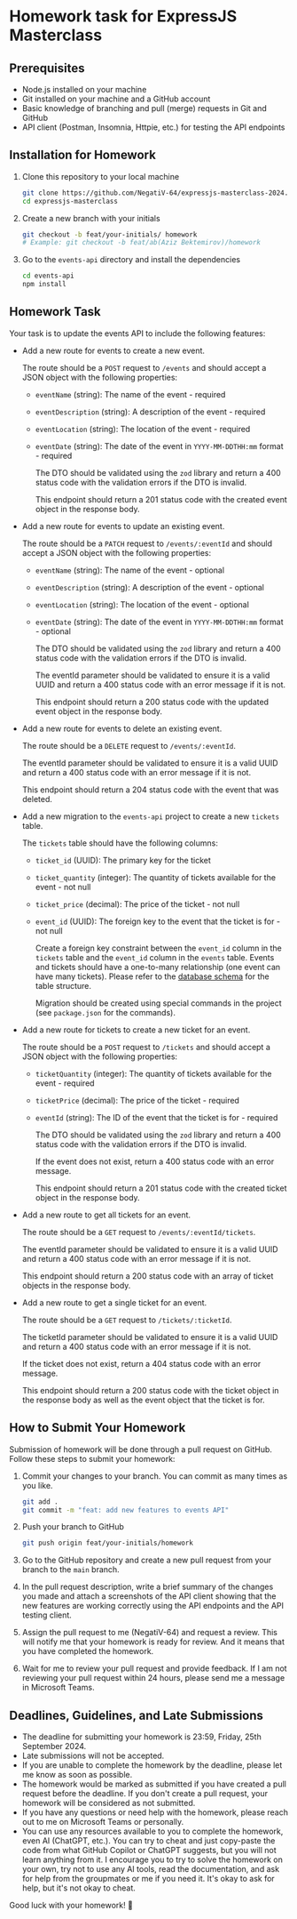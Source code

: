 # Homework task for ExpressJS Masterclass

## Prerequisites

- Node.js installed on your machine
- Git installed on your machine and a GitHub account
- Basic knowledge of branching and pull (merge) requests in Git and GitHub
- API client (Postman, Insomnia, Httpie, etc.) for testing the API endpoints

## Installation for Homework

1. Clone this repository to your local machine

    ```bash
    git clone https://github.com/NegatiV-64/expressjs-masterclass-2024.git  expressjs-masterclass
    cd expressjs-masterclass
    ```

2. Create a new branch with your initials

    ```bash
    git checkout -b feat/your-initials/ homework
    # Example: git checkout -b feat/ab(Aziz Bektemirov)/homework
    ```

3. Go to the `events-api` directory and install the dependencies

    ```bash
    cd events-api
    npm install
    ```

## Homework Task

Your task is to update the events API to include the following features:

- Add a new route for events to create a new event.

    The route should be a `POST` request to `/events` and should accept a JSON object with the following properties:

  - `eventName` (string): The name of the event - required
  - `eventDescription` (string): A description of the event - required
  - `eventLocation` (string): The location of the event - required
  - `eventDate` (string): The date of the event in `YYYY-MM-DDTHH:mm` format - required

    The DTO should be validated using the `zod` library and return a 400 status code with the validation errors if the DTO is invalid.

    This endpoint should return a 201 status code with the created event object in the response body.

- Add a new route for events to update an existing event.

    The route should be a `PATCH` request to `/events/:eventId` and should accept a JSON object with the following properties:

  - `eventName` (string): The name of the event - optional
  - `eventDescription` (string): A description of the event - optional
  - `eventLocation` (string): The location of the event - optional
  - `eventDate` (string): The date of the event in `YYYY-MM-DDTHH:mm` format - optional

    The DTO should be validated using the `zod` library and return a 400 status code with the validation errors if the DTO is invalid.

    The eventId parameter should be validated to ensure it is a valid UUID and return a 400 status code with an error message if it is not.

    This endpoint should return a 200 status code with the updated event object in the response body.

- Add a new route for events to delete an existing event.

    The route should be a `DELETE` request to `/events/:eventId`.

    The eventId parameter should be validated to ensure it is a valid UUID and return a 400 status code with an error message if it is not.

    This endpoint should return a 204 status code with the event that was deleted.

- Add a new migration to the `events-api` project to create a new `tickets` table.

    The `tickets` table should have the following columns:

  - `ticket_id` (UUID): The primary key for the ticket
  - `ticket_quantity` (integer): The quantity of tickets available for the event - not null
  - `ticket_price` (decimal): The price of the ticket - not null
  - `event_id` (UUID): The foreign key to the event that the ticket is for - not null

    Create a foreign key constraint between the `event_id` column in the `tickets` table and the `event_id` column in the `events` table. Events and tickets should have a one-to-many relationship (one event can have many tickets). Please refer to the [database schema](./database-schema.png) for the table structure.

    Migration should be created using special commands in the project (see `package.json` for the commands).

- Add a new route for tickets to create a new ticket for an event.

    The route should be a `POST` request to `/tickets` and should accept a JSON object with the following properties:

  - `ticketQuantity` (integer): The quantity of tickets available for the event - required
  - `ticketPrice` (decimal): The price of the ticket - required
  - `eventId` (string): The ID of the event that the ticket is for - required

    The DTO should be validated using the `zod` library and return a 400 status code with the validation errors if the DTO is invalid.

    If the event does not exist, return a 400 status code with an error message.

    This endpoint should return a 201 status code with the created ticket object in the response body.

- Add a new route to get all tickets for an event.

    The route should be a `GET` request to `/events/:eventId/tickets`.

    The eventId parameter should be validated to ensure it is a valid UUID and return a 400 status code with an error message if it is not.

    This endpoint should return a 200 status code with an array of ticket objects in the response body.

- Add a new route to get a single ticket for an event.

    The route should be a `GET` request to `/tickets/:ticketId`.

    The ticketId parameter should be validated to ensure it is a valid UUID and return a 400 status code with an error message if it is not.

    If the ticket does not exist, return a 404 status code with an error message.

    This endpoint should return a 200 status code with the ticket object in the response body as well as the event object that the ticket is for.

## How to Submit Your Homework

Submission of homework will be done through a pull request on GitHub. Follow these steps to submit your homework:

1. Commit your changes to your branch. You can commit as many times as you like.

    ```bash
    git add .
    git commit -m "feat: add new features to events API"
    ```

2. Push your branch to GitHub

    ```bash
    git push origin feat/your-initials/homework
    ```

3. Go to the GitHub repository and create a new pull request from your branch to the `main` branch.

4. In the pull request description, write a brief summary of the changes you made and attach a screenshots of the API client showing that the new features are working correctly using the API endpoints and the API testing client.

5. Assign the pull request to me (NegatiV-64) and request a review. This will notify me that your homework is ready for review. And it means that you have completed the homework.

6. Wait for me to review your pull request and provide feedback. If I am not reviewing your pull request within 24 hours, please send me a message in Microsoft Teams.

## Deadlines, Guidelines, and Late Submissions

- The deadline for submitting your homework is 23:59, Friday, 25th September 2024.
- Late submissions will not be accepted.
- If you are unable to complete the homework by the deadline, please let me know as soon as possible.
- The homework would be marked as submitted if you have created a pull request before the deadline. If you don't create a pull request, your homework will be considered as not submitted.
- If you have any questions or need help with the homework, please reach out to me on Microsoft Teams or personally.
- You can use any resources available to you to complete the homework, even AI (ChatGPT, etc.). You can try to cheat and just copy-paste the code from what GitHub Copilot or ChatGPT suggests, but you will not learn anything from it. I encourage you to try to solve the homework on your own, try not to use any AI tools, read the documentation, and ask for help from the groupmates or me if you need it. It's okay to ask for help, but it's not okay to cheat.

Good luck with your homework! 🚀
